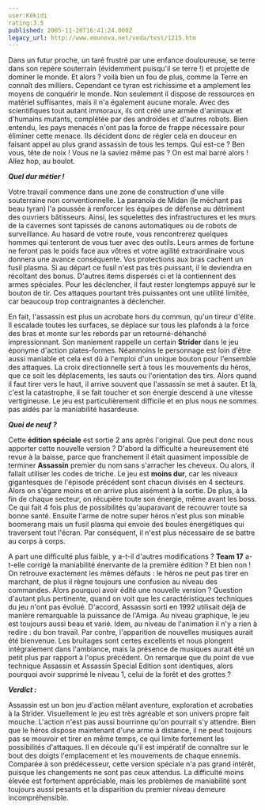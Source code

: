 ```yaml
---
user:Kékidi
rating:3.5
published: 2005-11-20T16:41:24.000Z
legacy_url: http://www.emunova.net/veda/test/1215.htm
---
```

Dans un futur proche, un taré frustré par une enfance douloureuse, se terre dans son repère souterrain (évidemment puisqu'il se terre !) et projette de dominer le monde. Et alors ? voilà bien un fou de plus, comme la Terre en connaît des milliers. Cependant ce tyran est richissime et a amplement les moyens de conquérir le monde. Non seulement il dispose de ressources en matériel suffisantes, mais il n'a également aucune morale. Avec des scientifiques tout autant immoraux, ils ont créé une armée d'animaux et d'humains mutants, complétée par des androïdes et d'autres robots. Bien entendu, les pays menacés n'ont pas la force de frappe nécessaire pour éliminer cette menace. Ils décident donc de régler cela en douceur en faisant appel au plus grand assassin de tous les temps. Qui est-ce ? Ben vous, tête de noix ! Vous ne la saviez même pas ? On est mal barré alors ! Allez hop, au boulot.  

  

_**Quel dur métier !**_  

  

Votre travail commence dans une zone de construction d'une ville souterraine non conventionnelle. La paranoïa de Midan (le méchant pas beau tyran) l'a poussée à renforcer les équipes de défense au détriment des ouvriers bâtisseurs. Ainsi, les squelettes des infrastructures et les murs de la cavernes sont tapissés de canons automatiques ou de robots de surveillance. Au hasard de votre route, vous rencontrerez quelques hommes qui tenteront de vous tuer avec des outils. Leurs armes de fortune ne feront pas le poids face aux vôtres et votre agilité extraordinaire vous donnera une avance conséquente. Vos protections aux bras cachent un fusil plasma. Si au départ ce fusil n'est pas très puissant, il le deviendra en récoltant des bonus. D'autres items dispersés ci et là contiennent des armes spéciales. Pour les déclencher, il faut rester longtemps appuyé sur le bouton de tir. Ces attaques pourtant très puissantes ont une utilité limitée, car beaucoup trop contraignantes à déclencher.  

  

En fait, l'assassin est plus un acrobate hors du commun, qu'un tireur d'élite. Il escalade toutes les surfaces, se déplace sur tous les plafonds à la force des bras et monte sur les rebords par un retourné-déhanché impressionnant. Son maniement rappelle un certain **Strider** dans le jeu éponyme d'action plates-formes. Néanmoins le personnage est loin d'être aussi maniable et cela est dû à l'emploi d'un unique bouton pour l'ensemble des attaques. La croix directionnelle sert à tous les mouvements du héros, que ce soit les déplacements, les sauts ou l'orientation des tirs. Alors quand il faut tirer vers le haut, il arrive souvent que l'assassin se met à sauter. Et là, c'est la catastrophe, il se fait toucher et son énergie descend à une vitesse vertigineuse. Le jeu est particulièrement difficile et en plus nous ne sommes pas aidés par la maniabilité hasardeuse.  

  

_**Quoi de neuf ?**_  

  

Cette **édition spéciale** est sortie 2 ans après l'original. Que peut donc nous apporter cette nouvelle version ? D'abord la difficulté a heureusement été revue à la baisse, parce que franchement il était quasiment impossible de terminer **Assassin** premier du nom sans s'arracher les cheveux. Ou alors, il fallait utiliser les codes de triche. Le jeu est **moins dur**, car les niveaux gigantesques de l'épisode précédent sont chacun divisés en 4 secteurs. Alors on s'égare moins et on arrive plus aisément à la sortie. De plus, à la fin de chaque secteur, on récupère toute son énergie, même avant les boss. Ce qui fait 4 fois plus de possibilités qu'auparavant de recouvrer toute sa bonne santé. Ensuite l'arme de notre super héros n'est plus son minable boomerang mais un fusil plasma qui envoie des boules énergétiques qui traversent tout l'écran. Par conséquent, il n'est plus nécessaire de se battre au corps à corps.  

  

A part une difficulté plus faible, y a-t-il d'autres modifications ? **Team 17** a-t-elle corrigé la maniabilité énervante de la première édition ? Et bien non ! On retrouve exactement les mêmes défauts : le héros ne peut pas tirer en marchant, de plus il règne toujours une confusion au niveau des commandes. Alors pourquoi avoir édité une nouvelle version ? Question d'autant plus pertinente, quand on voit que les caractéristiques techniques du jeu n'ont pas évolué. D'accord, Assassin sorti en 1992 utilisait déjà de manière remarquable la puissance de l'Amiga. Au niveau graphique, le jeu est toujours aussi beau et varié. Idem, au niveau de l'animation il n'y a rien à redire : du bon travail. Par contre, l'apparition de nouvelles musiques aurait été bienvenue. Les bruitages sont certes excellents et nous plongent intégralement dans l'ambiance, mais la présence de musiques aurait été un petit plus par rapport à l'opus précédent. On remarque que du point de vue technique Assassin et Assassin Special Edition sont identiques, alors pourquoi avoir supprimé le niveau 1, celui de la forêt et des grottes ?  

  

_**Verdict :**_  

  

Assassin est un bon jeu d'action mêlant aventure, exploration et acrobaties à la Strider. Visuellement le jeu est très agréable et son univers propre fait mouche. L'action n'est pas aussi bourrinne qu'on pourrait s'y attendre. Bien que le héros dispose maintenant d'une arme à distance, il ne peut toujours pas se mouvoir et tirer en même temps, ce qui limite fortement les possibilités d'attaques. Il en découle qu'il est impératif de connaître sur le bout des doigts l'emplacement et les mouvements de chaque ennemis. Comparée à son prédécesseur, cette version spéciale n'a pas grand intérêt, puisque les changements ne sont pas ceux attendus. La difficulté moins élevée est fortement appréciable, mais les problèmes de maniabilité sont toujours aussi pesants et la disparition du premier niveau demeure incompréhensible.